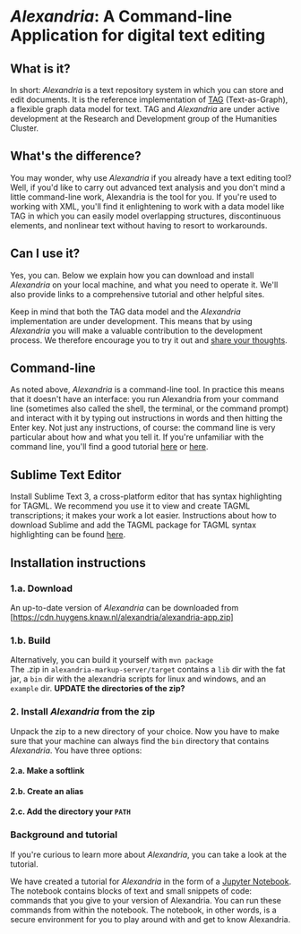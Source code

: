 # _Alexandria_: A Command-line Application for digital text editing

## What is it?
In short: _Alexandria_ is a text repository system in which you can store and edit documents. It is the reference implementation of [TAG](https://github.com/HuygensING/TAG) (Text-as-Graph), a flexible graph data model for text. TAG and _Alexandria_ are under active development at the Research and Development group of the Humanities Cluster.

## What's the difference?
You may wonder, why use _Alexandria_ if you already have a text editing tool? Well, if you'd like to carry out advanced text analysis and you don't mind a little command-line work, Alexandria is the tool for you. If you're used to working with XML, you'll find it enlightening to work with a data model like TAG in which you can easily model overlapping structures, discontinuous elements, and nonlinear text without having to resort to workarounds.

## Can I use it?
Yes, you can. Below we explain how you can download and install _Alexandria_ on your local machine, and what you need to operate it. We'll also provide links to a comprehensive tutorial and other helpful sites.

Keep in mind that both the TAG data model and the _Alexandria_ implementation are under development. This means that by using _Alexandria_ you will make a valuable contribution to the development process. We therefore encourage you to try it out and [share your thoughts](mailto:research-development@di.huc.knaw.nl).

## Command-line
As noted above, _Alexandria_ is a command-line tool. In practice this means that it doesn't have an interface: you run Alexandria from your command line (sometimes also called the shell, the terminal, or the command prompt) and interact with it by typing out instructions in words and then hitting the Enter key. Not just any instructions, of course: the command line is very particular about how and what you tell it. If you're unfamiliar with the command line, you'll find a good tutorial [here](http://nbviewer.jupyter.org/github/DiXiT-eu/collatex-tutorial/blob/master/unit1/Command_line.ipynb) or [here](https://pittsburgh-neh-institute.github.io/Institute-Materials-2017/schedule/week_1/command_resources.html). 

## Sublime Text Editor
Install Sublime Text 3, a cross-platform editor that has syntax highlighting for TAGML. We recommend you use it to view and create TAGML transcriptions; it makes your work a lot easier. Instructions about how to download Sublime and add the TAGML package for TAGML syntax highlighting can be found [here](https://github.com/HuygensING/TAG/blob/develop/TAGML/syntax-hilite.README.md).

## Installation instructions

### 1.a. Download
An up-to-date version of _Alexandria_ can be downloaded from [https://cdn.huygens.knaw.nl/alexandria/alexandria-app.zip]

### 1.b. Build
Alternatively, you can build it yourself with `mvn package`  
The .zip in `alexandria-markup-server/target` contains a `lib` dir with the fat jar,  a `bin` dir with the alexandria scripts for linux and windows, and an `example` dir. **UPDATE the directories of the zip?**

### 2. Install _Alexandria_ from the zip

Unpack the zip to a new directory of your choice. Now you have to make sure that your machine can always find the `bin` directory that contains _Alexandria_. You have three options:

#### 2.a. Make a softlink

#### 2.b. Create an alias

#### 2.c. Add the directory your `PATH`

### Background and tutorial
If you're curious to learn more about _Alexandria_, you can take a look at the tutorial. 

We have created a tutorial for _Alexandria_ in the form of a [Jupyter Notebook](http://nbviewer.jupyter.org/github/DiXiT-eu/collatex-tutorial/blob/master/unit1/Jupyter_notebook.ipynb). The notebook contains blocks of text and small snippets of code: commands that you give to your version of Alexandria. You can run these commands from within the notebook. The notebook, in other words, is a secure environment for you to play around with and get to know Alexandria. 
